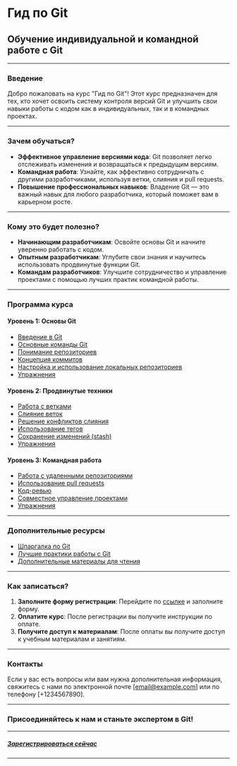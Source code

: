 # Гид по Git

## Обучение индивидуальной и командной работе с Git

---

### Введение

Добро пожаловать на курс "Гид по Git"! Этот курс предназначен для тех, кто хочет освоить систему контроля версий Git и улучшить свои навыки работы с кодом как в индивидуальных, так и в командных проектах.

---

### Зачем обучаться?

- **Эффективное управление версиями кода**: Git позволяет легко отслеживать изменения и возвращаться к предыдущим версиям.
- **Командная работа**: Узнайте, как эффективно сотрудничать с другими разработчиками, используя ветки, слияния и pull requests.
- **Повышение профессиональных навыков**: Владение Git — это важный навык для любого разработчика, который поможет вам в карьерном росте.

---

### Кому это будет полезно?

- **Начинающим разработчикам**: Освойте основы Git и начните уверенно работать с кодом.
- **Опытным разработчикам**: Углубите свои знания и научитесь использовать продвинутые функции Git.
- **Командам разработчиков**: Улучшите сотрудничество и управление проектами с помощью лучших практик командной работы.

---

### Программа курса

#### Уровень 1: Основы Git

- [Введение в Git](level1-basics/01-introduction.md)
- [Основные команды Git](level1-basics/02-basic-commands.md)
- [Понимание репозиториев](level1-basics/03-repositories.md)
- [Концепция коммитов](level1-basics/04-commits.md)
- [Настройка и использование локальных репозиториев](level1-basics/05-local-repositories.md)
- [Упражнения](level1-basics/exercises/)

#### Уровень 2: Продвинутые техники

- [Работа с ветками](level2-advanced/01-branching.md)
- [Слияние веток](level2-advanced/02-merging.md)
- [Решение конфликтов слияния](level2-advanced/03-conflict-resolution.md)
- [Использование тегов](level2-advanced/04-tags.md)
- [Сохранение изменений (stash)](level2-advanced/05-stash.md)
- [Упражнения](level2-advanced/exercises/)

#### Уровень 3: Командная работа

- [Работа с удаленными репозиториями](level3-teamwork/01-remote-repositories.md)
- [Использование pull requests](level3-teamwork/02-pull-requests.md)
- [Код-ревью](level3-teamwork/03-code-reviews.md)
- [Совместное управление проектами](level3-teamwork/04-collaborative-project-management.md)
- [Упражнения](level3-teamwork/exercises/)

---

### Дополнительные ресурсы

- [Шпаргалка по Git](resources/cheat-sheet.md)
- [Лучшие практики работы с Git](resources/best-practices.md)
- [Дополнительные материалы для чтения](resources/additional-reading.md)

---

### Как записаться?

1. **Заполните форму регистрации**: Перейдите по [ссылке](#) и заполните форму.
2. **Оплатите курс**: После регистрации вы получите инструкции по оплате.
3. **Получите доступ к материалам**: После оплаты вы получите доступ к учебным материалам и занятиям.

---

### Контакты

Если у вас есть вопросы или вам нужна дополнительная информация, свяжитесь с нами по электронной почте [email@example.com] или по телефону [+1234567890].

---

### Присоединяйтесь к нам и станьте экспертом в Git!

---

##### [Зарегистрироваться сейчас](#)

---